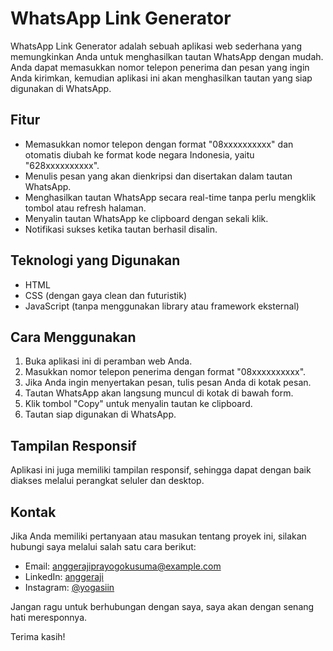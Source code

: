 # WhatsApp Link Generator

WhatsApp Link Generator adalah sebuah aplikasi web sederhana yang memungkinkan Anda untuk menghasilkan tautan WhatsApp dengan mudah. Anda dapat memasukkan nomor telepon penerima dan pesan yang ingin Anda kirimkan, kemudian aplikasi ini akan menghasilkan tautan yang siap digunakan di WhatsApp.

## Fitur

- Memasukkan nomor telepon dengan format "08xxxxxxxxxx" dan otomatis diubah ke format kode negara Indonesia, yaitu "628xxxxxxxxxx".
- Menulis pesan yang akan dienkripsi dan disertakan dalam tautan WhatsApp.
- Menghasilkan tautan WhatsApp secara real-time tanpa perlu mengklik tombol atau refresh halaman.
- Menyalin tautan WhatsApp ke clipboard dengan sekali klik.
- Notifikasi sukses ketika tautan berhasil disalin.

## Teknologi yang Digunakan

- HTML
- CSS (dengan gaya clean dan futuristik)
- JavaScript (tanpa menggunakan library atau framework eksternal)

## Cara Menggunakan

1. Buka aplikasi ini di peramban web Anda.
2. Masukkan nomor telepon penerima dengan format "08xxxxxxxxxx".
3. Jika Anda ingin menyertakan pesan, tulis pesan Anda di kotak pesan.
4. Tautan WhatsApp akan langsung muncul di kotak di bawah form.
5. Klik tombol "Copy" untuk menyalin tautan ke clipboard.
6. Tautan siap digunakan di WhatsApp.

## Tampilan Responsif

Aplikasi ini juga memiliki tampilan responsif, sehingga dapat dengan baik diakses melalui perangkat seluler dan desktop.

## Kontak

Jika Anda memiliki pertanyaan atau masukan tentang proyek ini, silakan hubungi saya melalui salah satu cara berikut:

- Email: anggerajiprayogokusuma@example.com
- LinkedIn: [anggeraji](https://www.linkedin.com/in/anggeraji/)
- Instagram: [@yogasiin](https://www.instagram.com/yogasiin/)

Jangan ragu untuk berhubungan dengan saya, saya akan dengan senang hati meresponnya.

Terima kasih!

